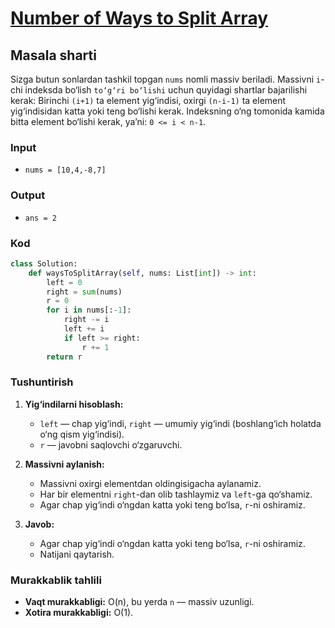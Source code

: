 # [Number of Ways to Split Array](https://leetcode.com/problems/number-of-ways-to-split-array/description/)

## Masala sharti
Sizga butun sonlardan tashkil topgan `nums` nomli massiv beriladi.
Massivni `i`-chi indeksda bo‘lish `to‘g‘ri bo‘lishi` uchun quyidagi shartlar bajarilishi kerak:
Birinchi `(i+1)` ta element yig‘indisi, oxirgi `(n-i-1)` ta element yig‘indisidan katta yoki teng bo‘lishi kerak.
Indeksning o‘ng tomonida kamida bitta element bo‘lishi kerak, ya’ni: `0 <= i < n-1`.

### Input
- `nums = [10,4,-8,7]`

### Output
- `ans = 2`

### Kod

```python
class Solution:
    def waysToSplitArray(self, nums: List[int]) -> int:
        left = 0  
        right = sum(nums)  
        r = 0 
        for i in nums[:-1]:
            right -= i  
            left += i  
            if left >= right: 
                r += 1  
        return r
```

### Tushuntirish

1. **Yig‘indilarni hisoblash:**  
   - `left` — chap yig‘indi, `right` — umumiy yig‘indi (boshlang‘ich holatda o‘ng qism yig‘indisi).
   - `r` — javobni saqlovchi o‘zgaruvchi.

2. **Massivni aylanish:**
    - Massivni oxirgi elementdan oldingisigacha aylanamiz.
    - Har bir elementni `right`-dan olib tashlaymiz va `left`-ga qo‘shamiz.
    - Agar chap yig‘indi o‘ngdan katta yoki teng bo‘lsa, `r`-ni oshiramiz.

3. **Javob:**
    - Agar chap yig‘indi o‘ngdan katta yoki teng bo‘lsa, `r`-ni oshiramiz.
    - Natijani qaytarish.

### Murakkablik tahlili
- **Vaqt murakkabligi:** O(n), bu yerda `n` — massiv uzunligi.
- **Xotira murakkabligi:** O(1).
